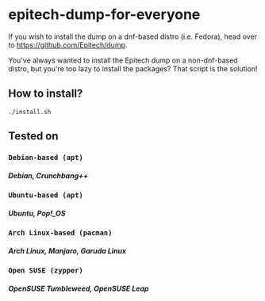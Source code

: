 # epitech-dump-for-everyone

If you wish to install the dump on a dnf-based distro (i.e. Fedora), head over to https://github.com/Epitech/dump.

You've always wanted to install the Epitech dump on a non-dnf-based distro, but you're too lazy to install the packages? That script is the solution!

## How to install?

```shell
./install.sh
```

## Tested on

### `Debian-based (apt)`
##### Debian, Crunchbang++

### `Ubuntu-based (apt)`
##### Ubuntu, Pop!_OS

### `Arch Linux-based (pacman)`
##### Arch Linux, Manjaro, Garuda Linux

### `Open SUSE (zypper)`
##### OpenSUSE Tumbleweed, OpenSUSE Leap
